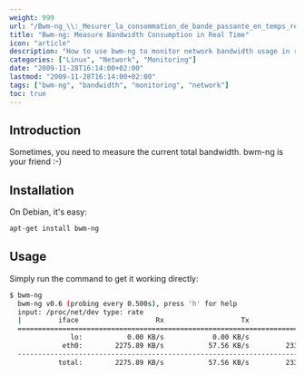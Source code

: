 ```yaml
---
weight: 999
url: "/Bwm-ng_\\:_Mesurer_la_consommation_de_bande_passante_en_temps_réel/"
title: "Bwm-ng: Measure Bandwidth Consumption in Real Time"
icon: "article"
description: "How to use bwm-ng to monitor network bandwidth usage in real-time on Linux systems."
categories: ["Linux", "Network", "Monitoring"]
date: "2009-11-28T16:14:00+02:00"
lastmod: "2009-11-28T16:14:00+02:00"
tags: ["bwm-ng", "bandwidth", "monitoring", "network"]
toc: true
---
```


## Introduction

Sometimes, you need to measure the current total bandwidth. bwm-ng is your friend :-)

## Installation

On Debian, it's easy:

```bash
apt-get install bwm-ng
```

## Usage

Simply run the command to get it working directly:

```bash
$ bwm-ng
  bwm-ng v0.6 (probing every 0.500s), press 'h' for help
  input: /proc/net/dev type: rate
  |         iface                   Rx                   Tx                Total
  ==============================================================================
               lo:           0.00 KB/s            0.00 KB/s            0.00 KB/s
             eth0:        2275.89 KB/s           57.56 KB/s         2333.45 KB/s
  ------------------------------------------------------------------------------
            total:        2275.89 KB/s           57.56 KB/s         2333.45 KB/s
```
